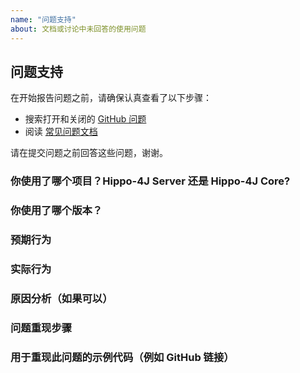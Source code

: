 ```yaml
---
name: "问题支持"
about: 文档或讨论中未回答的使用问题
---
```


## 问题支持

在开始报告问题之前，请确保认真查看了以下步骤：

- 搜索打开和关闭的 [GitHub 问题](https://github.com/opengoofy/hippo4j/issues)
- 阅读 [常见问题文档](https://hippo4j.cn/pages/9cc27d/)

请在提交问题之前回答这些问题，谢谢。

### 你使用了哪个项目？Hippo-4J Server 还是 Hippo-4J Core?

### 你使用了哪个版本？

### 预期行为

### 实际行为

### 原因分析（如果可以）

### 问题重现步骤

### 用于重现此问题的示例代码（例如 GitHub 链接）
